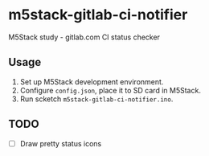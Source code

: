# m5stack-gitlab-ci-notifier
M5Stack study - gitlab.com CI status checker

## Usage
1) Set up M5Stack development environment.
2) Configure `config.json`, place it to SD card in M5Stack.
3) Run scketch `m5stack-gitlab-ci-notifier.ino`.

## TODO
- [ ] Draw pretty status icons
